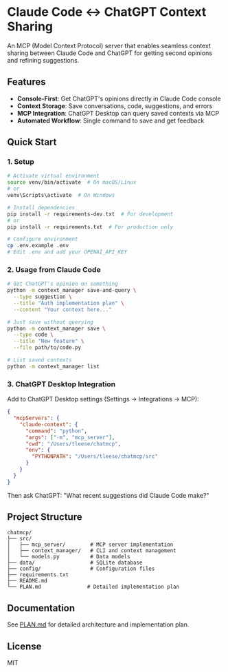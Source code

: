 # Claude Code ↔ ChatGPT Context Sharing

An MCP (Model Context Protocol) server that enables seamless context sharing between Claude Code and ChatGPT for getting second opinions and refining suggestions.

## Features

- **Console-First**: Get ChatGPT's opinions directly in Claude Code console
- **Context Storage**: Save conversations, code, suggestions, and errors
- **MCP Integration**: ChatGPT Desktop can query saved contexts via MCP
- **Automated Workflow**: Single command to save and get feedback

## Quick Start

### 1. Setup

```bash
# Activate virtual environment
source venv/bin/activate  # On macOS/Linux
# or
venv\Scripts\activate  # On Windows

# Install dependencies
pip install -r requirements-dev.txt  # For development
# or
pip install -r requirements.txt  # For production only

# Configure environment
cp .env.example .env
# Edit .env and add your OPENAI_API_KEY
```

### 2. Usage from Claude Code

```bash
# Get ChatGPT's opinion on something
python -m context_manager save-and-query \
  --type suggestion \
  --title "Auth implementation plan" \
  --content "Your context here..."

# Just save without querying
python -m context_manager save \
  --type code \
  --title "New feature" \
  --file path/to/code.py

# List saved contexts
python -m context_manager list
```

### 3. ChatGPT Desktop Integration

Add to ChatGPT Desktop settings (Settings → Integrations → MCP):

```json
{
  "mcpServers": {
    "claude-context": {
      "command": "python",
      "args": ["-m", "mcp_server"],
      "cwd": "/Users/tleese/chatmcp",
      "env": {
        "PYTHONPATH": "/Users/tleese/chatmcp/src"
      }
    }
  }
}
```

Then ask ChatGPT: "What recent suggestions did Claude Code make?"

## Project Structure

```
chatmcp/
├── src/
│   ├── mcp_server/        # MCP server implementation
│   ├── context_manager/   # CLI and context management
│   └── models.py          # Data models
├── data/                  # SQLite database
├── config/                # Configuration files
├── requirements.txt
├── README.md
└── PLAN.md               # Detailed implementation plan
```

## Documentation

See [PLAN.md](./PLAN.md) for detailed architecture and implementation plan.

## License

MIT
